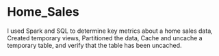 # Home_Sales
I used Spark and SQL to determine key metrics about a home sales data,
Created temporary views, 
Partitioned the data, 
Cache and uncache a temporary table, and verify that the table has been uncached.
